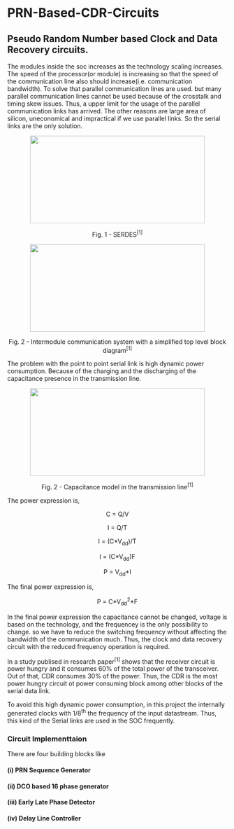 # PRN-Based-CDR-Circuits
## Pseudo Random Number based Clock and Data Recovery circuits.


The modules inside the soc increases as the technology scaling increases. The speed of the processor(or module) is increasing so that the speed of the communication line also should increase(i.e. communication bandwidth). To solve that parallel communication lines are used. but many parallel communication lines cannot be used because of the crosstalk and timing skew issues. Thus, a upper limit for the usage of the parallel communication links has arrived. The other reasons are large area of silicon, uneconomical and impractical if we use parallel links. So the serial links are the only solution.


<p align="center">
<img src="https://github.com/Abd1997-Dev/PRN-Based-CDR-Circuits/assets/73669849/87046aba-7341-4e40-baf2-46a888475a1c" width="400" height="200">
</p>
<p align = "center">
Fig. 1 - SERDES<sup>[1]</sup>
</p>


<p align="center">
<img src="https://github.com/Abd1997-Dev/PRN-Based-CDR-Circuits/assets/73669849/23b50680-43b6-4b08-8ff6-800a432cf10a" width="400" height="200">
</p>
<p align = "center">
Fig. 2 - Intermodule communication system with a simplified top level block diagram<sup>[1]</sup>
</p>


The problem with the point to point serial link is high dynamic power consumption. Because of the charging and the discharging of the capacitance presence in the transmission line.


<p align="center">
<img src="https://github.com/Abd1997-Dev/PRN-Based-CDR-Circuits/assets/73669849/8cf6801e-b842-47bf-8108-c09ad51716e5" width="400" height="200">
</p>
<p align = "center">
Fig. 2 - Capacitance model in the transmission line<sup>[1]</sup>
</p>

The power expression is,


<p align = "center">
C = Q/V
</p>

<p align = "center">
I = Q/T
</p>

<p align = "center">
I = (C*V<sub>dd</sub>)/T
</p>

<p align = "center">
I = (C*V<sub>dd</sub>)F
</p>

<p align = "center">
P = V<sub>dd</sub>*I
</p>

The final power expression is, 

<p align = "center">
P = C*V<sub>dd</sub><sup>2</sup>*F
</p>

In the final power expression the capacitance cannot be changed, voltage is based on the technology, and the frequencey is the only possibility to change. so we have to reduce the switching frequency without affecting the bandwidth of the communication much. Thus, the clock and data recovery circuit with the reduced frequency operation is required.

In a study publised in research paper<sup>[1]</sup> shows that the receiver circuit is power hungry and it consumes 60% of the total power of the transceiver. Out of that, CDR consumes 30% of the power. Thus, the CDR is the most power hungry circuit ot power consuming block among other blocks of the serial data link.

To avoid this high dynamic power consumption, in this project the internally generated clocks with 1/8<sup>th</sup> the frequency of the input datastream. Thus, this kind of the Serial links are used in the SOC frequently.


### Circuit Implementtaion
There are four building blocks like 
#### (i) PRN Sequence Generator
#### (ii) DCO based 16 phase generator
#### (iii) Early Late Phase Detector
#### (iv) Delay Line Controller



